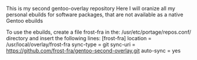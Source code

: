 This is my second gentoo-overlay repository
Here I will oranize all my personal ebuilds for software packages,
that are not available as a native Gentoo ebuilds

To use the ebuilds, create a file frost-fra in the:
/usr/etc/portage/repos.conf/ directory and insert
the following lines:
[frost-fra]
location = /usr/local/overlay/frost-fra
sync-type = git
sync-uri = https://github.com/frost-fra/gentoo-second-overlay.git
auto-sync = yes
